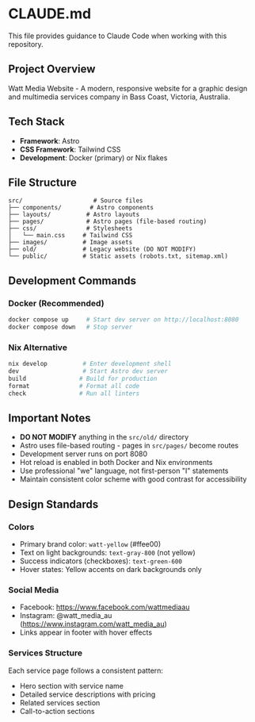 # CLAUDE.md

This file provides guidance to Claude Code when working with this repository.

## Project Overview

Watt Media Website - A modern, responsive website for a graphic design and multimedia services company in Bass Coast, Victoria, Australia.

## Tech Stack

- **Framework**: Astro
- **CSS Framework**: Tailwind CSS  
- **Development**: Docker (primary) or Nix flakes

## File Structure

```
src/                    # Source files
├── components/        # Astro components
├── layouts/          # Astro layouts
├── pages/            # Astro pages (file-based routing)
├── css/              # Stylesheets
│   └── main.css     # Tailwind CSS
├── images/          # Image assets
├── old/             # Legacy website (DO NOT MODIFY)
└── public/          # Static assets (robots.txt, sitemap.xml)
```

## Development Commands

### Docker (Recommended)
```bash
docker compose up     # Start dev server on http://localhost:8080
docker compose down   # Stop server
```

### Nix Alternative
```bash
nix develop          # Enter development shell
dev                  # Start Astro dev server
build               # Build for production
format              # Format all code
check               # Run all linters
```

## Important Notes

- **DO NOT MODIFY** anything in the `src/old/` directory
- Astro uses file-based routing - pages in `src/pages/` become routes
- Development server runs on port 8080
- Hot reload is enabled in both Docker and Nix environments
- Use professional "we" language, not first-person "I" statements
- Maintain consistent color scheme with good contrast for accessibility

## Design Standards

### Colors
- Primary brand color: `watt-yellow` (#ffee00)
- Text on light backgrounds: `text-gray-800` (not yellow)
- Success indicators (checkboxes): `text-green-600`
- Hover states: Yellow accents on dark backgrounds only

### Social Media
- Facebook: https://www.facebook.com/wattmediaau
- Instagram: @watt_media_au (https://www.instagram.com/watt_media_au)
- Links appear in footer with hover effects

### Services Structure
Each service page follows a consistent pattern:
- Hero section with service name
- Detailed service descriptions with pricing
- Related services section
- Call-to-action sections